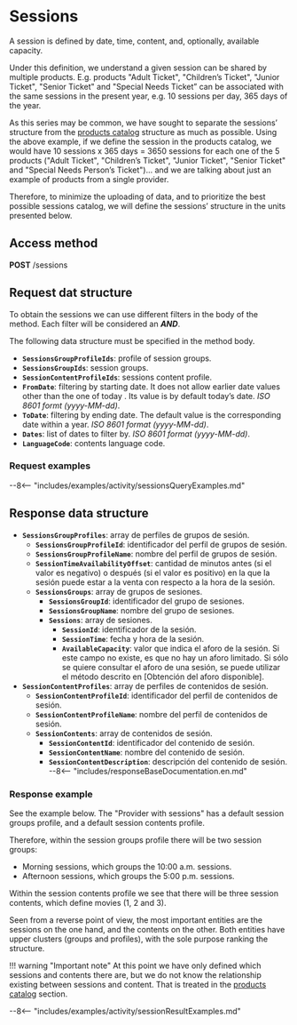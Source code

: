 # Sessions

A session is defined by date, time, content, and, optionally, available capacity.

Under this definition, we understand a given session can be shared by multiple products. E.g. products "Adult Ticket", "Children’s Ticket", "Junior Ticket", "Senior Ticket" and "Special Needs Ticket” can be associated with the same sessions in the present year, e.g. 10 sessions per day, 365 days of the year.

As this series may be common, we have sought to separate the sessions’ structure from the [products catalog](catalog.md) structure as much as possible. Using the above example, if we define the session in the products catalog, we would have 10 sessions x 365 days = 3650 sessions for each one of the 5 products ("Adult Ticket", "Children’s Ticket", "Junior Ticket", "Senior Ticket" and "Special Needs Person’s Ticket")... and we are talking about just an example of products from a single provider.

Therefore, to minimize the uploading of data, and to prioritize the best possible sessions catalog, we will define the sessions’ structure in the units presented below.

## Access method

**POST** /sessions

## Request dat structure

To obtain the sessions we can use different filters in the body of the method. Each filter will be considered an ***AND***.

The following data structure must be specified in the method body.

- **`SessionsGroupProfileIds`**: profile of session groups.
- **`SessionsGroupIds`**: session groups.
- **`SessionContentProfileIds`**: sessions content profile.
- **`FromDate`**: filtering by starting date. It does not allow earlier date values other than the one of today . Its value is by default today’s date. *ISO 8601 formt (yyyy-MM-dd)*.
- **`ToDate`**: filtering by ending date. The default value is the corresponding date within a year. *ISO 8601 format (yyyy-MM-dd)*.
- **`Dates`**: list of dates to filter by. *ISO 8601 format (yyyy-MM-dd)*.
- **`LanguageCode`**: contents language code.

### Request examples

--8<-- "includes/examples/activity/sessionsQueryExamples.md"

## Response data structure

- **`SessionsGroupProfiles`**: array de perfiles de grupos de sesión.
    - **`SessionsGroupProfileId`**: identificador del perfil de grupos de sesión.
    - **`SessionsGroupProfileName`**: nombre del perfil de grupos de sesión.
    - **`SessionTimeAvailabilityOffset`**: cantidad de minutos antes (si el valor es negativo) o después (si el valor es positivo) en la que la sesión puede estar a la venta con respecto a la hora de la sesión.
    - **`SessionsGroups`**: array de grupos de sesiones.
        - **`SessionsGroupId`**: identificador del grupo de sesiones.
        - **`SessionsGroupName`**: nombre del grupo de sesiones.
        - **`Sessions`**: array de sesiones.
            - **`SessionId`**: identificador de la sesión.
            - **`SessionTime`**: fecha y hora de la sesión.
            - **`AvailableCapacity`**: valor que indica el aforo de la sesión. Si este campo no existe, es que no hay un aforo limitado. Si sólo se quiere consultar el aforo de una sesión, se puede utilizar el método descrito en [Obtención del aforo disponible].
- **`SessionContentProfiles`**: array de perfiles de contenidos de sesión.
    - **`SessionContentProfileId`**: identificador del perfil de contenidos de sesión.
    - **`SessionContentProfileName`**: nombre del perfil de contenidos de sesión.
    - **`SessionContents`**: array de contenidos de sesión.
        - **`SessionContentId`**: identificador del contenido de sesión.
        - **`SessionContentName`**: nombre del contenido de sesión.
        - **`SessionContentDescription`**: descripción del contenido de sesión.
--8<-- "includes/responseBaseDocumentation.en.md"

### Response example

See the example below. The "Provider with sessions" has a default session groups profile, and a default session contents profile.

Therefore, within the session groups profile there will be two session groups:

- Morning sessions, which groups the 10:00 a.m. sessions.
- Afternoon sessions, which groups the 5:00 p.m. sessions.

Within the session contents profile we see that there will be three session contents, which define movies (1, 2 and 3).

Seen from a reverse point of view, the most important entities are the sessions on the one hand, and the contents on the other. Both entities have upper clusters (groups and profiles), with the sole purpose ranking the structure.

!!! warning "Important note"
    At this point we have only defined which sessions and contents there are, but we do not know the relationship existing between sessions and content. That is treated in the [products catalog](catalog.md) section.

--8<-- "includes/examples/activity/sessionResultExamples.md"
